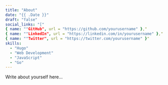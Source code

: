 ```yaml
---
title: "About"
date: "{{ .Date }}"
draft: "false"
social_links: "["
{ name: ""GitHub", url = "https://github.com/yourusername" },"
{ name: ""LinkedIn", url = "https://linkedin.com/in/yourusername" },"
{ name: ""Twitter", url = "https://twitter.com/yourusername" }"
skills:
  - "Hugo"
  - "Web Development"
  - "JavaScript"
  - "Go"
---
```


Write about yourself here...